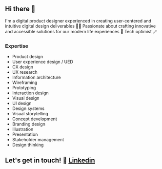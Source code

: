 ## Hi there 👋
I'm a digital product designer experienced in creating user-centered and intuitive digital design deliverables 👩‍💻 Passionate about crafting innovative and accessible solutions for our modern life experiences 🎯 Tech optimist 🪄

### Expertise
- Product design
- User experience design / UED 
- CX design
- UX research
- Information architecture
- Wireframing
- Prototyping
- Interaction design
- Visual design
- UI design
- Design systems 
- Visual storytelling
- Concept development
- Branding design
- Illustration
- Presentation
- Stakeholder management
- Design thinking

## Let's get in touch! 📨 [Linkedin](https://www.linkedin.com/in/rahilmoradi/)
